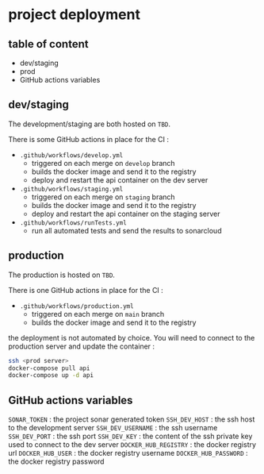 # project deployment

## table of content

- dev/staging
- prod
- GitHub actions variables

## dev/staging

The development/staging are both hosted on `TBD`.

There is some GitHub actions in place for the CI :

- `.github/workflows/develop.yml`
    - triggered on each merge on `develop` branch
    - builds the docker image and send it to the registry
    - deploy and restart the api container on the dev server
- `.github/workflows/staging.yml`
    - triggered on each merge on `staging` branch
    - builds the docker image and send it to the registry
    - deploy and restart the api container on the staging server
- `.github/workflows/runTests.yml`
    - run all automated tests and send the results to sonarcloud

## production

The production is hosted on `TBD`.

There is one GitHub actions in place for the CI :

- `.github/workflows/production.yml`
    - triggered on each merge on `main` branch
    - builds the docker image and send it to the registry 
      

the deployment is not automated by choice. 
You will need to connect to the production server and update the container :

```bash
ssh <prod server>
docker-compose pull api
docker-compose up -d api
```

## GitHub actions variables

`SONAR_TOKEN` : the project sonar generated token
`SSH_DEV_HOST` : the ssh host to the development server
`SSH_DEV_USERNAME` : the ssh username
`SSH_DEV_PORT` : the ssh port
`SSH_DEV_KEY` : the content of the ssh private key used to connect to the dev server
`DOCKER_HUB_REGISTRY` : the docker registry url
`DOCKER_HUB_USER` : the docker registry username
`DOCKER_HUB_PASSWORD` : the docker registry password
